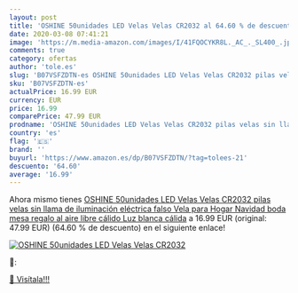 ```yaml
---
layout: post
title: 'OSHINE 50unidades LED Velas Velas CR2032 al 64.60 % de descuento'
date: 2020-03-08 07:41:21
image: 'https://m.media-amazon.com/images/I/41FQOCYKR8L._AC_._SL400_.jpg'
comments: true
category: ofertas
author: 'tole.es'
slug: 'B07VSFZDTN-es OSHINE 50unidades LED Velas Velas CR2032 pilas velas sin...'
sku: 'B07VSFZDTN-es'
actualPrice: 16.99 EUR
currency: EUR
price: 16.99
comparePrice: 47.99 EUR
prodname: 'OSHINE 50unidades LED Velas Velas CR2032 pilas velas sin llama de iluminación eléctrica falso Vela para Hogar Navidad boda mesa regalo al aire libre cálido Luz blanca cálida'
country: 'es'
flag: '🇪🇸'
brand: ''
buyurl: 'https://www.amazon.es/dp/B07VSFZDTN/?tag=tolees-21'
descuento: '64.60'
average: '16.99'
---
```


Ahora mismo tienes [OSHINE 50unidades LED Velas Velas CR2032 pilas velas sin llama de iluminación eléctrica falso Vela para Hogar Navidad boda mesa regalo al aire libre cálido Luz blanca cálida](https://www.amazon.es/dp/B07VSFZDTN/?tag=tolees-21) a 16.99 EUR (original: 47.99 EUR) (64.60 %  de descuento) en el siguiente enlace!

[![OSHINE 50unidades LED Velas Velas CR2032](https://m.media-amazon.com/images/I/41FQOCYKR8L._AC_._SL400_.jpg)](https://www.amazon.es/dp/B07VSFZDTN/?tag=tolees-21)

🔎:


[🛒 Visítala!!!](https://www.amazon.es/dp/B07VSFZDTN/?tag=tolees-21)
